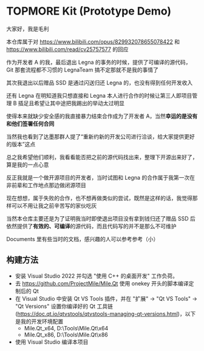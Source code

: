﻿# TOPMORE Kit (Prototype Demo)

大家好，我是毛利

本仓库属于对 https://www.bilibili.com/opus/829932078655078422 和 https://www.bilibili.com/read/cv25757577 的回应

作为开发者 A 的我，最后退出 Legna 的事务的时候，提供了可编译的源代码，Git 那套流程都不习惯的 LegnaTeam 搞不定那就不是我的事情了

其次我退出以后赠品 SSD 是通过闪送归还 Legna 的，也没有得到任何开发收入

还有 Legna 在明知道我只想直接和 Legna 本人进行合作的时候让第三人即项目管理 B 插足且希望让其中途把我踢出的举动太过明显

使得本来就缺少安全感的我直接暴力结束合作成为了开发者 A，当然**幸运的是没有和他们签署任何合同**

当然我也看到了达墨那群人提了“重新约新的开发公司进行洽谈，给大家提供更好的版本”这点

总之我希望他们顺利，我看看能否把之前的源代码找出来，整理下开源出来好了，算是我的一点心意

反正我就是一个做开源项目的开发者，当时试图和 Legna 的合作属于我第一次在非前辈和工作地点那边做闭源项目

现在想想，属于失败的合作，也不想再做类似的尝试，既然是这样的话，我觉得那样可以不用让我之前辛苦写的家伙吃灰

当然本仓库主要还是为了证明我当时即使退出项目没有拿到钱归还了赠品 SSD 后依然提供了**有效的、可编译**的源代码，而且代码写的并不是那么不可维护

Documents 里有些当时的文档，感兴趣的人可以参考参考（小）

## 构建方法

- 安装 Visual Studio 2022 并勾选 "使用 C++ 的桌面开发" 工作负荷。
- 去 https://github.com/ProjectMile/Mile.Qt 使用 onekey 开头的脚本编译定制后的 Qt
- 在 Visual Studio 中安装 Qt VS Tools 插件，并在 "扩展" -> "Qt VS Tools" -> "Qt Versions" 设置你编译好的 Qt 工具链 (https://doc.qt.io/qtvstools/qtvstools-managing-qt-versions.html)，以下是我的开发环境配置
  - Mile.Qt_x64, D:\Tools\Mile.Qt\x64
  - Mile.Qt_x86, D:\Tools\Mile.Qt\x86
- 使用 Visual Studio 编译本项目
